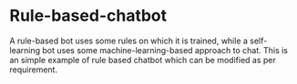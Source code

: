 # Rule-based-chatbot
A rule-based bot uses some rules on which it is trained, while a self-learning bot uses some machine-learning-based approach to chat. This is an simple example of rule based chatbot which can be modified as per requirement.
